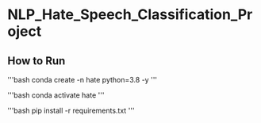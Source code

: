 # NLP_Hate_Speech_Classification_Project


## How to Run

'''bash
conda create -n hate python=3.8 -y
'''

'''bash
conda activate hate
'''

'''bash
pip install -r requirements.txt
'''